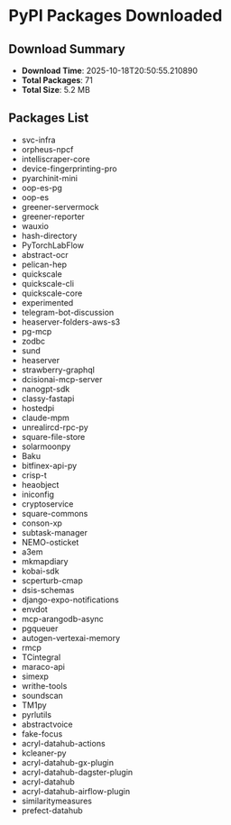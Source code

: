 # PyPI Packages Downloaded

## Download Summary
- **Download Time**: 2025-10-18T20:50:55.210890
- **Total Packages**: 71
- **Total Size**: 5.2 MB

## Packages List
- svc-infra
- orpheus-npcf
- intelliscraper-core
- device-fingerprinting-pro
- pyarchinit-mini
- oop-es-pg
- oop-es
- greener-servermock
- greener-reporter
- wauxio
- hash-directory
- PyTorchLabFlow
- abstract-ocr
- pelican-hep
- quickscale
- quickscale-cli
- quickscale-core
- experimented
- telegram-bot-discussion
- heaserver-folders-aws-s3
- pg-mcp
- zodbc
- sund
- heaserver
- strawberry-graphql
- dcisionai-mcp-server
- nanogpt-sdk
- classy-fastapi
- hostedpi
- claude-mpm
- unrealircd-rpc-py
- square-file-store
- solarmoonpy
- Baku
- bitfinex-api-py
- crisp-t
- heaobject
- iniconfig
- cryptoservice
- square-commons
- conson-xp
- subtask-manager
- NEMO-osticket
- a3em
- mkmapdiary
- kobai-sdk
- scperturb-cmap
- dsis-schemas
- django-expo-notifications
- envdot
- mcp-arangodb-async
- pgqueuer
- autogen-vertexai-memory
- rmcp
- TCintegral
- maraco-api
- simexp
- writhe-tools
- soundscan
- TM1py
- pyrlutils
- abstractvoice
- fake-focus
- acryl-datahub-actions
- kcleaner-py
- acryl-datahub-gx-plugin
- acryl-datahub-dagster-plugin
- acryl-datahub
- acryl-datahub-airflow-plugin
- similaritymeasures
- prefect-datahub
